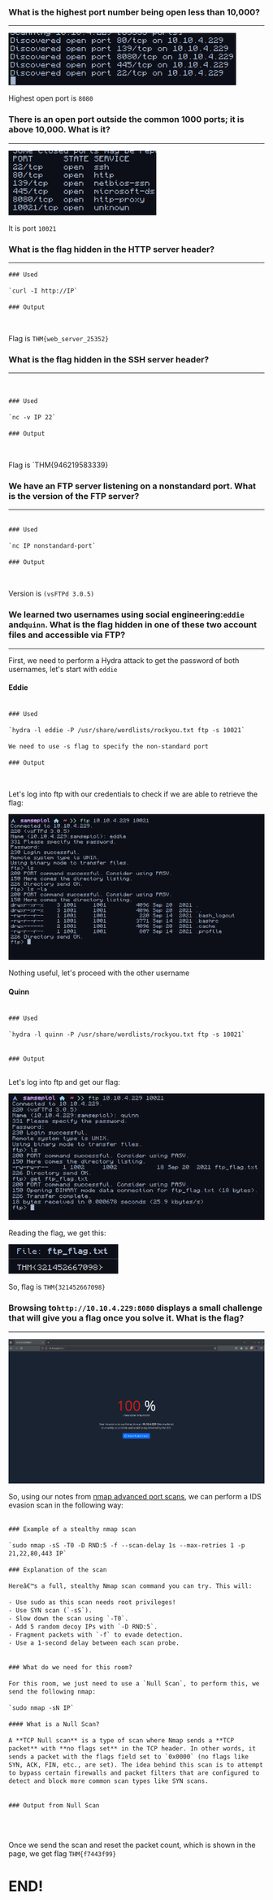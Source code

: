 ﻿---
sticker: lucide//wifi
---


### What is the highest port number being open less than 10,000?

---
![Pasted image 20241112135121.png](../../IMAGES/Pasted%20image%2020241112135121.png)

Highest open port is `8080`

### There is an open port outside the common 1000 ports; it is above 10,000. What is it?
---


![Pasted image 20241112135224.png](../../IMAGES/Pasted%20image%2020241112135224.png)

It is port `10021`


### What is the flag hidden in the HTTP server header?
---
```ad-hint
### Used

`curl -I http://IP`

### Output



```


Flag is `THM{web_server_25352}`

### What is the flag hidden in the SSH server header?

---

```ad-hint


### Used

`nc -v IP 22`

### Output



```

Flag is `THM{946219583339}

### We have an FTP server listening on a nonstandard port. What is the version of the FTP server?
---

```ad-hint

### Used

`nc IP nonstandard-port`

### Output



```

 Version is `(vsFTPd 3.0.5)`

### We learned two usernames using social engineering:`eddie` and`quinn`. What is the flag hidden in one of these two account files and accessible via FTP?
---


First, we need to perform a Hydra attack to get the password of both usernames, let's start with `eddie`

#### Eddie


```ad-hint

### Used

`hydra -l eddie -P /usr/share/wordlists/rockyou.txt ftp -s 10021`

We need to use -s flag to specify the non-standard port

### Output



```



Let's log into ftp with our credentials to check if we are able to retrieve the flag:

![Pasted image 20241112140445.png](../../IMAGES/Pasted%20image%2020241112140445.png)

Nothing useful, let's proceed with the other username

#### Quinn

```ad-hint

### Used

`hydra -l quinn -P /usr/share/wordlists/rockyou.txt ftp -s 10021`


### Output


```

Let's log into ftp and get our flag:

![Pasted image 20241112140700.png](../../IMAGES/Pasted%20image%2020241112140700.png)

Reading the flag, we get this:

![Pasted image 20241112140744.png](../../IMAGES/Pasted%20image%2020241112140744.png)

So, flag is `THM{321452667098}`


### Browsing to`http://10.10.4.229:8080` displays a small challenge that will give you a flag once you solve it. What is the flag?
---

![Pasted image 20241112140846.png](../../IMAGES/Pasted%20image%2020241112140846.png)

So, using our notes from [nmap advanced port scans](../../RECONNAISSANCE/NMAP/ADVANCED%20PORT%20SCANS.md), we can perform a IDS evasion scan in the following way:



```ad-hint

### Example of a stealthy nmap scan

`sudo nmap -sS -T0 -D RND:5 -f --scan-delay 1s --max-retries 1 -p 21,22,80,443 IP`

### Explanation of the scan

Hereâ€™s a full, stealthy Nmap scan command you can try. This will:

- Use sudo as this scan needs root privileges!
- Use SYN scan (`-sS`).
- Slow down the scan using `-T0`.
- Add 5 random decoy IPs with `-D RND:5`.
- Fragment packets with `-f` to evade detection.
- Use a 1-second delay between each scan probe.


### What do we need for this room?

For this room, we just need to use a `Null Scan`, to perform this, we send the following nmap:

`sudo nmap -sN IP`

#### What is a Null Scan?

A **TCP Null scan** is a type of scan where Nmap sends a **TCP packet** with **no flags set** in the TCP header. In other words, it sends a packet with the flags field set to `0x0000` (no flags like SYN, ACK, FIN, etc., are set). The idea behind this scan is to attempt to bypass certain firewalls and packet filters that are configured to detect and block more common scan types like SYN scans.


### Output from Null Scan




```




Once we send the scan and reset the packet count, which is shown in the page, we get flag `THM{f7443f99}`



# END!

